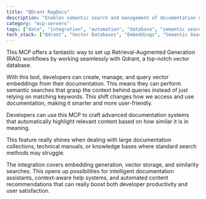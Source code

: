 ```yaml
---
title: "QDrant RagDocs"
description: "Enables semantic search and management of documentation using Qdrant vector database and embeddings for Retrieval-Augmented Generation."
category: "mcp-servers"
tags: ["data", "integration", "automation", "database", "semantic search", "RAG", "documentation management", "vector embeddings"]
tech_stack: ["Qdrant", "Vector Databases", "Embeddings", "Semantic Search", "RAG", "intelligent documentation systems", "context-aware help systems"]
---
```


This MCP offers a fantastic way to set up Retrieval-Augmented Generation (RAG) workflows by working seamlessly with Qdrant, a top-notch vector database.

With this tool, developers can create, manage, and query vector embeddings from their documentation. This means they can perform semantic searches that grasp the context behind queries instead of just relying on matching keywords. This shift changes how we access and use documentation, making it smarter and more user-friendly.

Developers can use this MCP to craft advanced documentation systems that automatically highlight relevant content based on how similar it is in meaning. 

This feature really shines when dealing with large documentation collections, technical manuals, or knowledge bases where standard search methods may struggle. 

The integration covers embedding generation, vector storage, and similarity searches. This opens up possibilities for intelligent documentation assistants, context-aware help systems, and automated content recommendations that can really boost both developer productivity and user satisfaction.